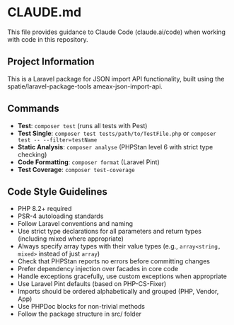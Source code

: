 # CLAUDE.md

This file provides guidance to Claude Code (claude.ai/code) when working with code in this repository.

## Project Information
This is a Laravel package for JSON import API functionality, built using the spatie/laravel-package-tools ameax-json-import-api.

## Commands
- **Test**: `composer test` (runs all tests with Pest)
- **Test Single**: `composer test tests/path/to/TestFile.php` or `composer test -- --filter=testName`
- **Static Analysis**: `composer analyse` (PHPStan level 6 with strict type checking)
- **Code Formatting**: `composer format` (Laravel Pint)
- **Test Coverage**: `composer test-coverage`

## Code Style Guidelines
- PHP 8.2+ required
- PSR-4 autoloading standards
- Follow Laravel conventions and naming
- Use strict type declarations for all parameters and return types (including mixed where appropriate)
- Always specify array types with their value types (e.g., `array<string, mixed>` instead of just `array`)
- Check that PHPStan reports no errors before committing changes
- Prefer dependency injection over facades in core code
- Handle exceptions gracefully, use custom exceptions when appropriate
- Use Laravel Pint defaults (based on PHP-CS-Fixer)
- Imports should be ordered alphabetically and grouped (PHP, Vendor, App)
- Use PHPDoc blocks for non-trivial methods
- Follow the package structure in src/ folder